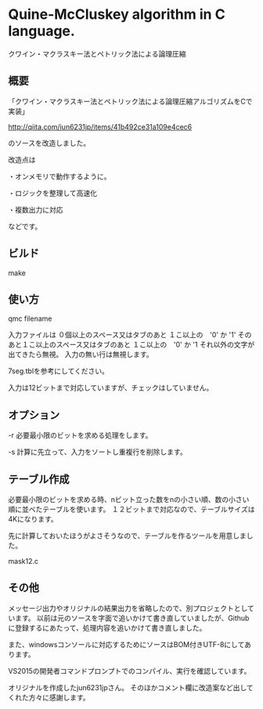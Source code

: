 # Quine-McCluskey algorithm in C language.
クワイン・マクラスキー法とペトリック法による論理圧縮

## 概要

「クワイン・マクラスキー法とペトリック法による論理圧縮アルゴリズムをCで実装」

http://qiita.com/jun6231jp/items/41b492ce31a109e4cec6

のソースを改造しました。

改造点は

  ・オンメモリで動作するように。

  ・ロジックを整理して高速化

  ・複数出力に対応

などです。


## ビルド

make

## 使い方

qmc filename

入力ファイルは
０個以上のスペース又はタブのあと １こ以上の　'0' か '1'
そのあと１こ以上のスペース又はタブのあと １こ以上の　'0' か '1
それ以外の文字が出てきたら無視。
入力の無い行は無視します。

7seg.tblを参考にしてください。

入力は12ビットまで対応していますが、チェックはしていません。

## オプション

-r    必要最小限のビットを求める処理をします。

-s    計算に先立って、入力をソートし重複行を削除します。

## テーブル作成

必要最小限のビットを求める時、nビット立った数をnの小さい順、数の小さい順に並べたテーブルを使います。
１２ビットまで対応なので、テーブルサイズは4Kになります。

先に計算しておいたほうがよさそうなので、テーブルを作るツールを用意しました。

mask12.c

## その他

メッセージ出力やオリジナルの結果出力を省略したので、別プロジェクトとしています。
以前は元のソースを字面で追いかけて書き直していましたが、Githubに登録するにあたって、処理内容を追いかけて書き直しました。

また、windowsコンソールに対応するためにソースはBOM付きUTF-8にしてあります。

VS2015の開発者コマンドプロンプトでのコンパイル、実行を確認しています。

オリジナルを作成したjun6231jpさん。
そのほかコメント欄に改造案など出してくれた方々に感謝します。

